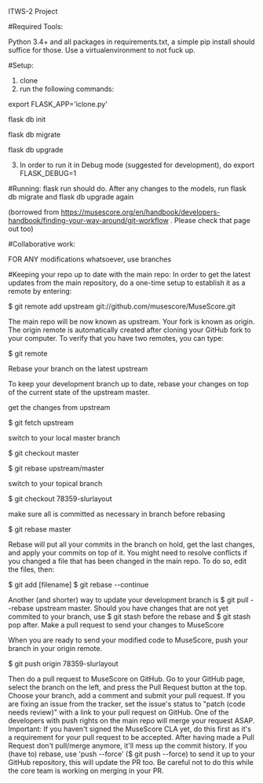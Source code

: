 ITWS-2 Project

#Required Tools: 

Python 3.4+ and all packages in requirements.txt, a simple pip install should suffice for those. Use a virtualenvironment to not fuck up.

#Setup:

1. clone
2. run the following commands:

export FLASK_APP='iclone.py'

flask db init

flask db migrate

flask db upgrade

3. In order to run it in Debug mode (suggested for development), do export FLASK_DEBUG=1

#Running:
flask run should do. 
After any changes to the models, run flask db migrate and flask db upgrade again


(borrowed from https://musescore.org/en/handbook/developers-handbook/finding-your-way-around/git-workflow . Please check that page out too)

#Collaborative work:

FOR ANY modifications whatsoever, use branches

#Keeping your repo up to date with the main repo:
In order to get the latest updates from the main repository, do a one-time setup to establish it as a remote by entering:

$ git remote add upstream git://github.com/musescore/MuseScore.git

The main repo will be now known as upstream. Your fork is known as origin. The origin remote is automatically created after cloning your GitHub fork to your computer. To verify that you have two remotes, you can type:

$ git remote

Rebase your branch on the latest upstream

To keep your development branch up to date, rebase your changes on top of the current state of the upstream master.

get the changes from upstream

$ git fetch upstream

switch to your local master branch

$ git checkout master

$ git rebase upstream/master

switch to your topical branch

$ git checkout 78359-slurlayout

make sure all is committed as necessary in branch before rebasing

$ git rebase master

Rebase will put all your commits in the branch on hold, get the last changes, and apply your commits on top of it. You might need to resolve conflicts if you changed a file that has been changed in the main repo. To do so, edit the files, then:

$ git add [filename]
$ git rebase --continue 

Another (and shorter) way to update your development branch is $ git pull --rebase upstream master. Should you have changes that are not yet commited to your branch, use $ git stash before the rebase and $ git stash pop after.
Make a pull request to send your changes to MuseScore

When you are ready to send your modified code to MuseScore, push your branch in your origin remote.

$ git push origin 78359-slurlayout

Then do a pull request to MuseScore on GitHub. Go to your GitHub page, select the branch on the left, and press the Pull Request button at the top. Choose your branch, add a comment and submit your pull request. If you are fixing an issue from the tracker, set the issue's status to "patch (code needs review)" with a link to your pull request on GitHub. One of the developers with push rights on the main repo will merge your request ASAP. Important: If you haven't signed the MuseScore CLA yet, do this first as it's a requirement for your pull request to be accepted. After having made a Pull Request don't pull/merge anymore, it'll mess up the commit history. If you (have to) rebase, use 'push --force' ($ git push --force) to send it up to your GitHub repository, this will update the PR too. Be careful not to do this while the core team is working on merging in your PR. 

